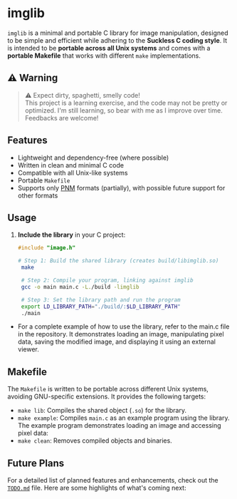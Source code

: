 # imglib

`imglib` is a minimal and portable C library for image manipulation, designed to be simple and efficient while adhering to the **Suckless C coding style**. It is intended to be **portable across all Unix systems** and comes with a **portable Makefile** that works with different `make` implementations.

## ⚠️ Warning

> ⚠️  Expect dirty, spaghetti, smelly code! <br>
>  This project is a learning exercise, and the code may not be pretty or optimized. I'm still learning, so bear with me as I improve over time. Feedbacks are welcome!

## Features
- Lightweight and dependency-free (where possible)
- Written in clean and minimal C code
- Compatible with all Unix-like systems
- Portable `Makefile`
- Supports only [PNM](https://netpbm.sourceforge.net/doc/pnm.html) formats (partially), with possible future support for other formats

## Usage

1. **Include the library** in your C project:  
   ```c
   #include "image.h"
   ```
   ```sh
   # Step 1: Build the shared library (creates build/libimglib.so)
    make  

    # Step 2: Compile your program, linking against imglib
    gcc -o main main.c -L./build -limglib  

    # Step 3: Set the library path and run the program
    export LD_LIBRARY_PATH="./build/:$LD_LIBRARY_PATH"
    ./main
    ```

- For a complete example of how to use the library, refer to the main.c file in the repository. It demonstrates loading an image, manipulating pixel data, saving the modified image, and displaying it using an external viewer.

## Makefile
The `Makefile` is written to be portable across different Unix systems, avoiding GNU-specific extensions. It provides the following targets:

- `make lib`: Compiles the shared object (`.so`) for the library.
- `make example`: Compiles `main.c` as an example program using the library. The example program demonstrates loading an image and accessing pixel data:
- `make clean`: Removes compiled objects and binaries.


## Future Plans

For a detailed list of planned features and enhancements, check out the [`TODO.md`](TODO.md) file. Here are some highlights of what's coming next:

